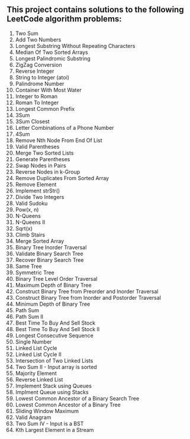 ## This project contains solutions to the following LeetCode algorithm problems:
0001. Two Sum
0002. Add Two Numbers
0003. Longest Substring Without Repeating Characters
0004. Median Of Two Sorted Arrays
0005. Longest Palindromic Substring
0006. ZigZag Conversion
0007. Reverse Integer
0008. String to Integer (atoi)
0009. Palindrome Number
0011. Container With Most Water
0012. Integer to Roman
0013. Roman To Integer
0014. Longest Common Prefix
0015. 3Sum
0016. 3Sum Closest
0017. Letter Combinations of a Phone Number
0018. 4Sum
0019. Remove Nth Node From End Of List
0020. Valid Parentheses
0021. Merge Two Sorted Lists
0022. Generate Parentheses
0024. Swap Nodes in Pairs
0025. Reverse Nodes in k-Group
0026. Remove Duplicates From Sorted Array
0027. Remove Element
0028. Implement strStr()
0029. Divide Two Integers
0036. Valid Sudoku
0050. Pow(x, n)
0051. N-Queens
0052. N-Queens II
0069. Sqrt(x)
0070. Climb Stairs
0088. Merge Sorted Array
0094. Binary Tree Inorder Traversal
0098. Validate Binary Search Tree
0099. Recover Binary Search Tree
0100. Same Tree
0101. Symmetric Tree
0102. Binary Tree Level Order Traversal
0104. Maximum Depth of Binary Tree
0105. Construct Binary Tree from Preorder and Inorder Traversal
0106. Construct Binary Tree from Inorder and Postorder Traversal
0111. Minimum Depth of Binary Tree
0112. Path Sum
0113. Path Sum II
0121. Best Time To Buy And Sell Stock
0122. Best Time To Buy And Sell Stock II
0128. Longest Consecutive Sequence
0136. Single Number
0141. Linked List Cycle
0142. Linked List Cycle II
0160. Intersection of Two Linked Lists
0167. Two Sum II - Input array is sorted
0169. Majority Element
0206. Reverse Linked List
0225. Implement Stack using Queues
0232. Implment Queue using Stacks
0235. Lowest Common Ancestor of a Binary Search Tree
0236. Lowest Common Ancestor of a Binary Tree
0239. Sliding Window Maximum
0242. Valid Anagram
0653. Two Sum IV - Input is a BST
0703. Kth Largest Element in a Stream